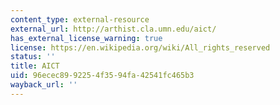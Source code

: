 ```yaml
---
content_type: external-resource
external_url: http://arthist.cla.umn.edu/aict/
has_external_license_warning: true
license: https://en.wikipedia.org/wiki/All_rights_reserved
status: ''
title: AICT
uid: 96ecec89-9225-4f35-94fa-42541fc465b3
wayback_url: ''
---
```

